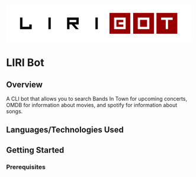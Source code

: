 <img align="center" src="images/liriLogo.jpg" alt="LIRI Bot logo">

# LIRI Bot

## Overview
A CLI bot that allows you to search Bands In Town for upcoming concerts, OMDB for information about movies, and spotify for information about songs.

## Languages/Technologies Used

## Getting Started

### Prerequisites